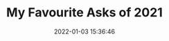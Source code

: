---
date: 2022-01-03 15:36:46
link:
  source: pocket
  source_url: https://getpocket.com
  text: My Favourite Asks of 2021
  url: https://gyford.com/phil/writing/2022/01/03/ask-metafilter-2021/
source: pocket
syndicated:
- type: pocket
  url: https://gyford.com/phil/writing/2022/01/03/ask-metafilter-2021/
- type: mastodon
  url: https://mastodon.technology/users/roytang/statuses/108975086234959463
- type: twitter
  url: https://twitter.com/roytang/status/1568639830908882944/
title: My Favourite Asks of 2021
---